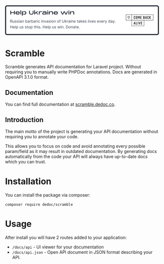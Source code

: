 <p>
  <a href="https://savelife.in.ua/en/donate-en/" target="_blank">
    <img src="./.github/gh-promo.svg?_=1" alt="Donate"/>
  </a>
</p> 

# Scramble

Scramble generates API documentation for Laravel project. Without requiring you to manually write PHPDoc annotations. Docs are generated in OpenAPI 3.1.0 format.

## Documentation

You can find full documentation at [scramble.dedoc.co](https://scramble.dedoc.co).

## Introduction

The main motto of the project is generating your API documentation without requiring you to annotate your code.

This allows you to focus on code and avoid annotating every possible param/field as it may result in outdated documentation. By generating docs automatically from the code your API will always have up-to-date docs which you can trust.

# Installation
You can install the package via composer:
```shell
composer require dedoc/scramble
```

# Usage
After install you will have 2 routes added to your application:

- `/docs/api` - UI viewer for your documentation
- `/docs/api.json` - Open API document in JSON format describing your API.
